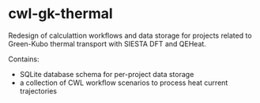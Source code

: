 # cwl-gk-thermal

Redesign of calculattion workflows and data storage
for projects related to Green-Kubo thermal transport
with SIESTA DFT and QEHeat.

Contains:
 * SQLite database schema for per-project data storage
 * a collection of CWL workflow scenarios to process
   heat current trajectories
